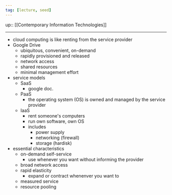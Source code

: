 ```yaml
---
tag: [lecture, seed]
---
```

up:: [[Contemporary Information Technologies]]
___
- cloud computing is like renting from the service provider
- Google Drive
	- ubiquitous, convenient, on-demand
	- rapidly provisioned and released
	- network access
	- shared resources
	- minimal management effort
- service models
	- SaaS
		- google doc.
	- PaaS
		- the operating system (OS) is owned and managed by the service provider
	- IaaS
		- rent someone's computers
		- run own software, own OS
		- includes 
			- power supply
			- networking (firewall)
			- storage (hardisk)
- essential characteristics
	- on-demand self-service
		- use whenever you want without informing the provider
	- broad network access
	- rapid elasticity
		- expand or contract whenenver you want to
	- measured service
	- resource pooling